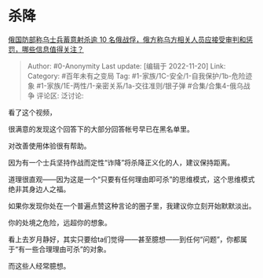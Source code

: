 # 杀降
[俄国防部称乌士兵蓄意射杀逾 10 名俄战俘，俄方称乌方相关人员应接受审判和惩罚，哪些信息值得关注？](https://www.zhihu.com/question/567602009/answer/2765983489)

> Author: #0-Anonymity
> Last update: [编辑于 2022-11-20]
> Link:
> Category: #百年未有之变局
> Tag: #1-家族/1C-安全/1-自我保护/1b-危险迹象 #1-家族/1E-两性/1-亲密关系/1a-交往准则/银子弹 #合集/合集4-俄乌战争
> 评论区:
> 泛讨论:

看了这个视频，

很满意的发现这个回答下的大部分回答帐号早已在黑名单里。

对改善使用体验很有帮助。

因为有一个士兵坚持作战而定性“诈降”将杀降正义化的人，建议保持距离。

道理很直观——因为这是一个“只要有任何理由即可杀”的思维模式，这个思维模式绝非其身边人之福。

如果你发现你处在一个普遍点赞这种言论的圈子里，我建议你立刻开始默默淡出。

你的处境之危险，远超你的想象。

看上去岁月静好，其实只要给ta们觉得——甚至臆想——到任何“问题”，你都属于“有一些合理理由可杀”的对象。

而这些人经常臆想。
